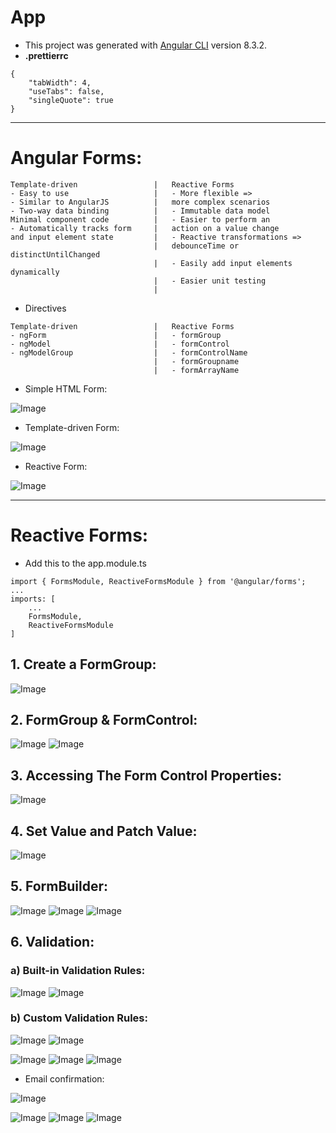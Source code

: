 # App

- This project was generated with [Angular CLI](https://github.com/angular/angular-cli) version 8.3.2.
- **.prettierrc**

```
{
    "tabWidth": 4,
    "useTabs": false,
    "singleQuote": true
}
```

---

# Angular Forms:

```
Template-driven                 |   Reactive Forms
- Easy to use                   |   - More flexible =>
- Similar to AngularJS          |   more complex scenarios
- Two-way data binding          |   - Immutable data model
Minimal component code          |   - Easier to perform an
- Automatically tracks form     |   action on a value change
and input element state         |   - Reactive transformations =>
                                |   debounceTime or distinctUntilChanged
                                |   - Easily add input elements dynamically
                                |   - Easier unit testing
                                |
```

- Directives

```
Template-driven                 |   Reactive Forms
- ngForm                        |   - formGroup
- ngModel                       |   - formControl
- ngModelGroup                  |   - formControlName
                                |   - formGroupname
                                |   - formArrayName

```

- Simple HTML Form:

![Image](./README-assets/simple-html-form.png)

- Template-driven Form:

![Image](./README-assets/template-driven.png)

- Reactive Form:

![Image](./README-assets/reactive-form.png)

---

# Reactive Forms:

- Add this to the app.module.ts

```
import { FormsModule, ReactiveFormsModule } from '@angular/forms';
...
imports: [
    ...
    FormsModule,
    ReactiveFormsModule
]
```

## 1. Create a FormGroup:

![Image](./README-assets/create-rf-formgroup.png)

## 2. FormGroup & FormControl:

![Image](./README-assets/rf-formgroup.png)
![Image](./README-assets/rf-formcontrol.png)

## 3. Accessing The Form Control Properties:

![Image](./README-assets/rf-formmodel.png)

## 4. Set Value and Patch Value:

![Image](./README-assets/set-patch-values.png)

## 5. FormBuilder:

![Image](./README-assets/rf-formbuilder.png)
![Image](./README-assets/tf-fb-syntax.png)
![Image](./README-assets/tf-fb-syntax3.png)

## 6. Validation:

### a) Built-in Validation Rules:

![Image](./README-assets/rf-validations.png)
![Image](./README-assets/rf-adjust-validation-at-run-time.png)

### b) Custom Validation Rules:

![Image](./README-assets/rf-custom-validation.png)
![Image](./README-assets/rf-custom-validation1.png)

![Image](./README-assets/ratingRange.png)
![Image](./README-assets/emailMatcher.png)
![Image](./README-assets/ngOnInit.png)

- Email confirmation:

![Image](./README-assets/rf-custom-validation-email.png)

![Image](./README-assets/emailGroup.png)
![Image](./README-assets/email.png)
![Image](./README-assets/confirmation.png)
